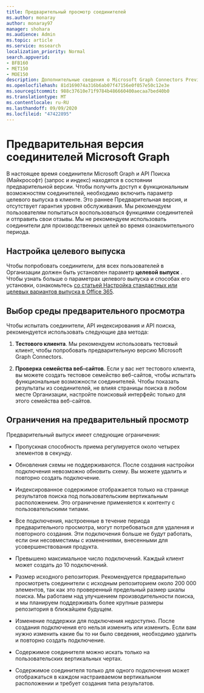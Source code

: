```yaml
---
title: Предварительный просмотр соединителей
ms.author: monaray
author: monaray97
manager: shohara
ms.audience: Admin
ms.topic: article
ms.service: mssearch
localization_priority: Normal
search.appverid:
- BFB160
- MET150
- MOE150
description: Дополнительные сведения о Microsoft Graph Connectors Preview for Microsoft Search.
ms.openlocfilehash: 81d169074a316b6ab07f47156e0f057e50c12e3e
ms.sourcegitcommit: 988c37610e71f9784b486660400aecaa7bed40b0
ms.translationtype: MT
ms.contentlocale: ru-RU
ms.lasthandoff: 09/09/2020
ms.locfileid: "47422895"
---
```

# <a name="microsoft-graph-connectors-preview"></a>Предварительная версия соединителей Microsoft Graph

В настоящее время соединители Microsoft Graph и API Поиска (Майкрософт) (запрос и индекс) находятся в состоянии предварительной версии. Чтобы получить доступ к функциональным возможностям соединителей, необходимо включить параметр целевого выпуска в клиенте. Это раннее Предварительная версия, и отсутствует гарантия уровня обслуживания. Мы рекомендуем пользователям попытаться воспользоваться функциями соединителей и отправить свои отзывы. Мы не рекомендуем использовать соединители для производственных целей во время ознакомительного периода.

## <a name="set-up-targeted-release"></a>Настройка целевого выпуска

Чтобы попробовать соединители, для всех пользователей в Организации должен быть установлен параметр **целевой выпуск** . Чтобы узнать больше о параметрах целевого выпуска и способах его установки, ознакомьтесь [со статьей Настройка стандартных или целевых вариантов выпуска в Office 365](https://docs.microsoft.com/office365/admin/manage/release-options-in-office-365?view=o365-worldwide).

## <a name="choose-a-preview-environment"></a>Выбор среды предварительного просмотра

Чтобы испытать соединители, API индексирования и API поиска, рекомендуется использовать следующие два метода:

1. **Тестового клиента**.  Мы рекомендуем использовать тестовый клиент, чтобы попробовать предварительную версию Microsoft Graph Connectors.

2. **Проверка семейства веб-сайтов**. Если у вас нет тестового клиента, вы можете создать тестовое семейство веб-сайтов, чтобы испытать функциональные возможности соединителей. Чтобы показать результаты из соединителей, не влияя страницы поиска в любом месте Организации, настройте поисковый интерфейс только для этого семейства веб-сайтов.

## <a name="preview-limitations"></a>Ограничения на предварительный просмотр

Предварительный выпуск имеет следующие ограничения:

* Пропускная способность приема регулируется около четырех элементов в секунду.

* Обновления схемы не поддерживаются. После создания настройки подключения невозможно обновить схему. Вы можете удалить и повторно создать подключение.

* Индексированное содержимое отображается только на странице результатов поиска под пользовательским вертикальным расположением. Это ограничение применяется к контенту с пользовательскими типами.

* Все подключения, настроенные в течение периода предварительного просмотра, могут потребоваться для удаления и повторного создания. Эти подключения больше не будут работать, если они несовместимы с изменениями, внесенными для усовершенствования продукта.

* Превышено максимальное число подключений. Каждый клиент может создать до 10 подключений.

* Размер исходного репозитория. Рекомендуется предварительно просмотреть соединители с исходным репозиторием около 200 000 элементов, так как это проверенный предельный размер шкалы поиска. Мы работаем над улучшением производительности поиска, и мы планируем поддерживать более крупные размеры репозитория в ближайшем будущем.

* Изменение поддержки для подключения недоступно. После создания подключения его нельзя изменить или изменить. Если вам нужно изменить какие бы то ни было сведения, необходимо удалить и повторно создать подключение.

* Содержимое соединителя можно искать только на пользовательских вертикальных чертах.

* Содержимое соединителя только для одного подключения может отображаться в каждом настраиваемом вертикальном расположении и требует создания типа результатов.
